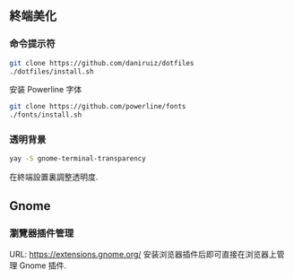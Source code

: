 ## 終端美化

### 命令提示符
```bash
git clone https://github.com/daniruiz/dotfiles
./dotfiles/install.sh
```

安装 Powerline 字体
```bash
git clone https://github.com/powerline/fonts
./fonts/install.sh
```

### 透明背景
```bash
yay -S gnome-terminal-transparency
```
在終端設置裏調整透明度.

## Gnome

### 瀏覽器插件管理
URL: https://extensions.gnome.org/
安装浏览器插件后即可直接在浏览器上管理 Gnome 插件.
